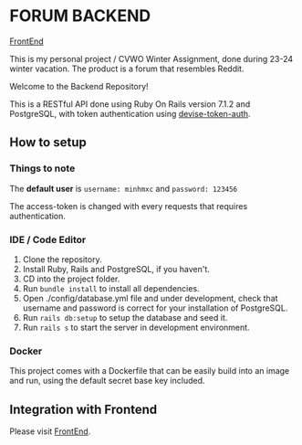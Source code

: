 # FORUM BACKEND 
[FrontEnd](https://github.com/MinhMXC/ForumAPI_FrontEnd)

This is my personal project / CVWO Winter Assignment, done during 23-24 winter vacation.
The product is a forum that resembles Reddit.

Welcome to the Backend Repository!

This is a RESTful API done using Ruby On Rails version 7.1.2 and PostgreSQL, 
with token authentication using [devise-token-auth](https://github.com/lynndylanhurley/devise_token_auth).

## How to setup

### Things to note

The **default user** is ```username: minhmxc``` and ```password: 123456```

The access-token is changed with every requests that requires authentication.

### IDE / Code Editor
1. Clone the repository.
2. Install Ruby, Rails and PostgreSQL, if you haven't.
3. CD into the project folder.
4. Run ```bundle install``` to install all dependencies.
5. Open ./config/database.yml file and under development, 
check that username and password is correct for your installation of PostgreSQL.
6. Run ```rails db:setup``` to setup the database and seed it.
7. Run ```rails s``` to start the server in development environment.

### Docker
This project comes with a Dockerfile that can be easily build into an image and run, using
the default secret base key included.

## Integration with Frontend
Please visit [FrontEnd](https://github.com/MinhMXC/ForumAPI_FrontEnd).